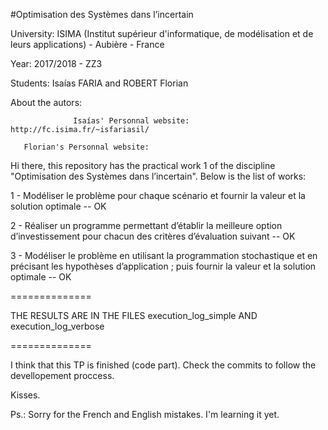 #Optimisation des Systèmes dans l’incertain
 
 University: ISIMA (Institut supérieur d'informatique, de modélisation et de leurs applications) - Aubière - France
 
 Year: 2017/2018 - ZZ3
 
 Students: Isaías FARIA and ROBERT Florian
 
 About the autors:       

 				  Isaías' Personnal website: http://fc.isima.fr/~isfariasil/
       
       Florian's Personnal website: 
 				  

 Hi there,
 this repository has the practical work 1 of the discipline "Optimisation des Systèmes dans l’incertain". Below is the list of works:

1 - Modéliser le problème pour chaque scénario et fournir la valeur et la solution
optimale -- OK

2 - Réaliser un programme permettant d’établir la meilleure option d’investissement
pour chacun des critères d’évaluation suivant -- OK

3 - Modéliser le problème en utilisant la programmation stochastique et en précisant les hypothèses d’application ; puis fournir la valeur et la solution optimale -- OK

==============

THE RESULTS ARE IN THE FILES execution_log_simple AND execution_log_verbose

==============

I think that this TP is finished (code part). Check the commits to follow the devellopement proccess.

Kisses.



Ps.: Sorry for the French and English mistakes. I'm learning it yet. 
